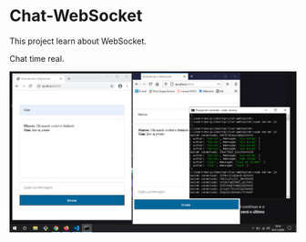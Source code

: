 # Chat-WebSocket

<p>This project learn about WebSocket.</p>

<p>Chat time real.</p>


<img src="chat.png">
